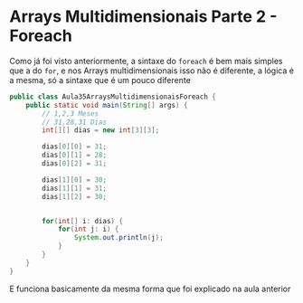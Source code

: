 # Arrays Multidimensionais Parte 2 - Foreach
Como já foi visto anteriormente, a sintaxe do `foreach` é bem mais simples que a do `for`, e nos Arrays multidimensionais
isso não é diferente, a lógica é a mesma, só a sintaxe que é um pouco diferente

```java
public class Aula35ArraysMultidimensionaisForeach {
    public static void main(String[] args) {
        // 1,2,3 Meses
        // 31,28,31 Dias
        int[][] dias = new int[3][3];

        dias[0][0] = 31;
        dias[0][1] = 28;
        dias[0][2] = 31;

        dias[1][0] = 30;
        dias[1][1] = 31;
        dias[1][2] = 30;


        for(int[] i: dias) {
            for(int j: i) {
                System.out.println(j);
            }
        }
    }
}
```
E funciona basicamente da mesma forma que foi explicado na aula anterior